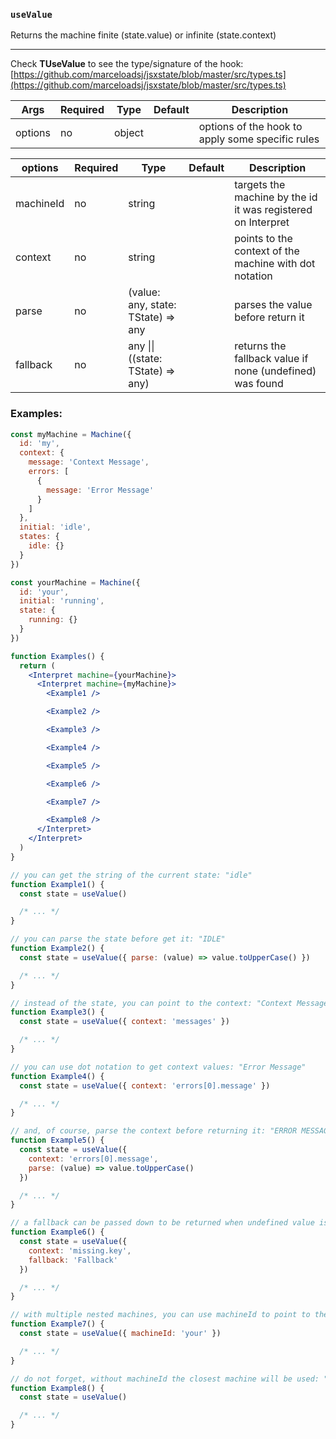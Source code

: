 ### `useValue`

Returns the machine finite (state.value) or infinite (state.context)

---

Check **TUseValue** to see the type/signature of the hook:
[https://github.com/marceloadsj/jsxstate/blob/master/src/types.ts](https://github.com/marceloadsj/jsxstate/blob/master/src/types.ts)

| Args    | Required | Type   | Default | Description                                      |
| ------- | -------- | ------ | ------- | ------------------------------------------------ |
| options | no       | object |         | options of the hook to apply some specific rules |

| options   | Required | Type                               | Default | Description                                                  |
| --------- | -------- | ---------------------------------- | ------- | ------------------------------------------------------------ |
| machineId | no       | string                             |         | targets the machine by the id it was registered on Interpret |
| context   | no       | string                             |         | points to the context of the machine with dot notation       |
| parse     | no       | (value: any, state: TState) => any |         | parses the value before return it                            |
| fallback  | no       | any \|\| ((state: TState) => any)  |         | returns the fallback value if none (undefined) was found     |

### Examples:

```jsx
const myMachine = Machine({
  id: 'my',
  context: {
    message: 'Context Message',
    errors: [
      {
        message: 'Error Message'
      }
    ]
  },
  initial: 'idle',
  states: {
    idle: {}
  }
})

const yourMachine = Machine({
  id: 'your',
  initial: 'running',
  state: {
    running: {}
  }
})

function Examples() {
  return (
    <Interpret machine={yourMachine}>
      <Interpret machine={myMachine}>
        <Example1 />

        <Example2 />

        <Example3 />

        <Example4 />

        <Example5 />

        <Example6 />

        <Example7 />

        <Example8 />
      </Interpret>
    </Interpret>
  )
}

// you can get the string of the current state: "idle"
function Example1() {
  const state = useValue()

  /* ... */
}

// you can parse the state before get it: "IDLE"
function Example2() {
  const state = useValue({ parse: (value) => value.toUpperCase() })

  /* ... */
}

// instead of the state, you can point to the context: "Context Message"
function Example3() {
  const state = useValue({ context: 'messages' })

  /* ... */
}

// you can use dot notation to get context values: "Error Message"
function Example4() {
  const state = useValue({ context: 'errors[0].message' })

  /* ... */
}

// and, of course, parse the context before returning it: "ERROR MESSAGE"
function Example5() {
  const state = useValue({
    context: 'errors[0].message',
    parse: (value) => value.toUpperCase()
  })

  /* ... */
}

// a fallback can be passed down to be returned when undefined value is found: "Fallback"
function Example6() {
  const state = useValue({
    context: 'missing.key',
    fallback: 'Fallback'
  })

  /* ... */
}

// with multiple nested machines, you can use machineId to point to the right one: "running" from yourMachine
function Example7() {
  const state = useValue({ machineId: 'your' })

  /* ... */
}

// do not forget, without machineId the closest machine will be used: "idle" from myMachine
function Example8() {
  const state = useValue()

  /* ... */
}
```
